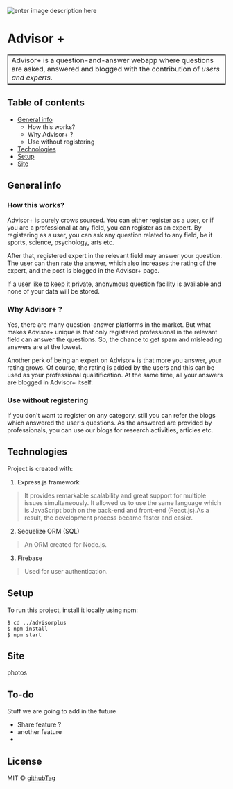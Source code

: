 ![enter image description here](https://i.imgur.com/j5JjJ6H.jpg)
# Advisor +
<table border>
<tr>
<td>
Advisor+ is a question-and-answer webapp where questions are asked, answered and blogged with the contribution of <i>users and experts</i>.  
</td>
</tr>
</table>



## Table of contents
* [General info](#general-info)
	* How this works?
	* Why Advisor+ ?
	* Use without registering
* [Technologies](#technologies)
* [Setup](#setup)
* [Site](#setup)

## General info
### How this works?
Advisor+ is purely crows sourced. You can either register as a user, or if you are a professional at any field, you can register as an expert. By registering as a user, you can ask any question related to any field, be it sports, science, psychology, arts etc. 

After that, registered expert in the relevant field may answer your question. The user can then rate the answer, which also increases the rating of the expert, and the post is blogged in the Advisor+ page. 

If a user like to keep it private, anonymous question facility is available and none of your data will be stored. 

### Why Advisor+ ?
Yes, there are many question-answer platforms in the market. But what makes Advisor+ unique is that only registered professional in the relevant field can answer the questions. So, the chance to get spam and misleading answers are at the lowest. 

Another perk of being an expert on Advisor+ is that more you answer, your rating grows. Of course, the rating is added by the users and this can be used as your professional qualitification. At the same time, all your answers are blogged in Advisor+ itself. 

### Use without registering

If you don't want to register on any category, still you can refer the blogs which answered the user's questions. As the answered are provided by professionals, you can use our blogs for research activities, articles etc.
	
## Technologies
Project is created with:

1. Express.js framework
> It provides remarkable scalability and great support for multiple issues simultaneously. It allowed us to use the same language which is JavaScript both on the back-end and front-end (React.js).As a result, the development process became faster and easier.

                               
 2. Sequelize ORM (SQL)
> An ORM created for Node.js.


 3. Firebase
> Used for user authentication.
	
## Setup
To run this project, install it locally using npm:

```
$ cd ../advisorplus
$ npm install
$ npm start
```

## Site

photos

## To-do
Stuff we are going to add in the future
* Share feature ?
* another feature
* 
## License
MIT © [githubTag](https://github.com/tagname)
